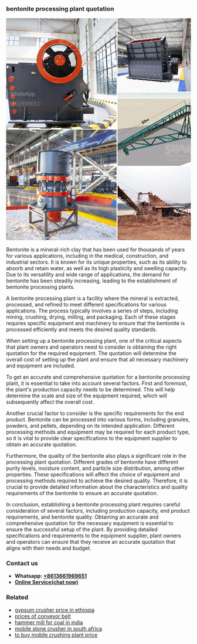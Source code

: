 <h3>bentonite processing plant quotation</h3><img src='1702260025.jpg' alt=''><p>Bentonite is a mineral-rich clay that has been used for thousands of years for various applications, including in the medical, construction, and industrial sectors. It is known for its unique properties, such as its ability to absorb and retain water, as well as its high plasticity and swelling capacity. Due to its versatility and wide range of applications, the demand for bentonite has been steadily increasing, leading to the establishment of bentonite processing plants.</p><p>A bentonite processing plant is a facility where the mineral is extracted, processed, and refined to meet different specifications for various applications. The process typically involves a series of steps, including mining, crushing, drying, milling, and packaging. Each of these stages requires specific equipment and machinery to ensure that the bentonite is processed efficiently and meets the desired quality standards.</p><p>When setting up a bentonite processing plant, one of the critical aspects that plant owners and operators need to consider is obtaining the right quotation for the required equipment. The quotation will determine the overall cost of setting up the plant and ensure that all necessary machinery and equipment are included.</p><p>To get an accurate and comprehensive quotation for a bentonite processing plant, it is essential to take into account several factors. First and foremost, the plant's production capacity needs to be determined. This will help determine the scale and size of the equipment required, which will subsequently affect the overall cost.</p><p>Another crucial factor to consider is the specific requirements for the end product. Bentonite can be processed into various forms, including granules, powders, and pellets, depending on its intended application. Different processing methods and equipment may be required for each product type, so it is vital to provide clear specifications to the equipment supplier to obtain an accurate quotation.</p><p>Furthermore, the quality of the bentonite also plays a significant role in the processing plant quotation. Different grades of bentonite have different purity levels, moisture content, and particle size distribution, among other properties. These specifications will affect the choice of equipment and processing methods required to achieve the desired quality. Therefore, it is crucial to provide detailed information about the characteristics and quality requirements of the bentonite to ensure an accurate quotation.</p><p>In conclusion, establishing a bentonite processing plant requires careful consideration of several factors, including production capacity, end product requirements, and bentonite quality. Obtaining an accurate and comprehensive quotation for the necessary equipment is essential to ensure the successful setup of the plant. By providing detailed specifications and requirements to the equipment supplier, plant owners and operators can ensure that they receive an accurate quotation that aligns with their needs and budget.</p><h3>Contact us</h3><ul><li><strong>Whatsapp:&nbsp;<a href="https://wa.me/8613661969651">+8613661969651</a></strong></li><li><a href="https://swt.shibang-china.com/?git&amp;zhl&amp;bentonite processing plant quotation"><strong>Online Service(chat now)</strong></a></li></ul><h3>Related</h3><ul><li><a href='gypsum crusher price in ethiopia.md'>gypsum crusher price in ethiopia</a></li><li><a href='prices of conveyor belt.md'>prices of conveyor belt</a></li><li><a href='hammer mill for coal in india.md'>hammer mill for coal in india</a></li><li><a href='mobile stone crusher in south africa.md'>mobile stone crusher in south africa</a></li><li><a href='to buy mobile crushing plant price.md'>to buy mobile crushing plant price</a></li></ul>